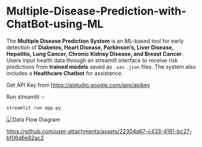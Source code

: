 # Multiple-Disease-Prediction-with-ChatBot-using-ML

The **Multiple Disease Prediction System** is an ML-based tool for early detection of **Diabetes, Heart Disease, Parkinson’s, Liver Disease, Hepatitis, Lung Cancer, Chronic Kidney Disease, and Breast Cancer**. Users input health data through an streamlit interface to receive risk predictions from **trained models** saved as `.sav` `.json` files. The system also includes a **Healthcare Chatbot** for assistance.

Get API Key from https://aistudio.google.com/app/apikey

Run streamlit :- 
```cmd  
streamlit run app.py 
```
![Data Flow Diagram](https://github.com/user-attachments/assets/82f22486-af98-4ecf-8d46-d197ed635559)

https://github.com/user-attachments/assets/22304a67-c433-4181-bc27-bf06d6e82ac2

